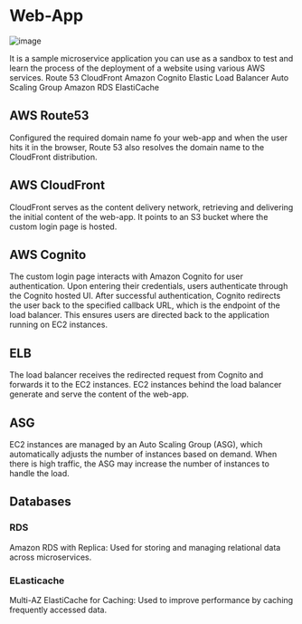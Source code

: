# Web-App
![image](https://github.com/rajatsingh004/AWS-Microservices-Integration/assets/32368968/296e9c1c-44c8-402f-86ef-22a6f46ef332)

It is a sample microservice application you can use as a sandbox to test and learn the process of the deployment of a website using various AWS services.
Route 53
CloudFront
Amazon Cognito
Elastic Load Balancer
Auto Scaling Group
Amazon RDS
ElastiCache

## AWS Route53
Configured the required domain name fo your web-app and when the user hits it in the browser, Route 53 also resolves the domain name to the CloudFront distribution.

## AWS CloudFront
CloudFront serves as the content delivery network, retrieving and delivering the initial content of the web-app. It points to an S3 bucket where the custom login page is hosted.

## AWS Cognito
The custom login page interacts with Amazon Cognito for user authentication. Upon entering their credentials, users authenticate through the Cognito hosted UI. After successful authentication, Cognito redirects the user back to the specified callback URL, which is the endpoint of the load balancer. This ensures users are directed back to the application running on EC2 instances.

## ELB
The load balancer receives the redirected request from Cognito and forwards it to the EC2 instances. EC2 instances behind the load balancer generate and serve the content of the web-app.

## ASG
EC2 instances are managed by an Auto Scaling Group (ASG), which automatically adjusts the number of instances based on demand. When there is high traffic, the ASG may increase the number of instances to handle the load.

## Databases

### RDS
Amazon RDS with Replica: Used for storing and managing relational data across microservices.

### ELasticache
Multi-AZ ElastiCache for Caching: Used to improve performance by caching frequently accessed data.

